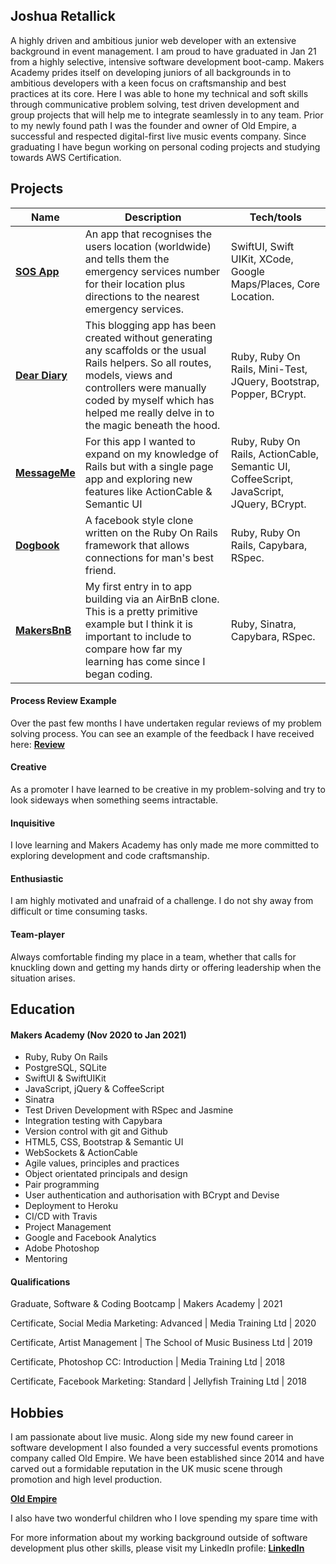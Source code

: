 ## Joshua Retallick

A highly driven and ambitious junior web developer with an extensive background in event management. I am proud to have graduated in Jan 21 from a highly selective, intensive software development boot-camp.  Makers Academy prides itself on developing juniors of all backgrounds in to ambitious developers with a keen focus on craftsmanship and best practices at its core.   Here I was able to hone my technical and soft skills through communicative problem solving, test driven development and group projects that will help me to integrate seamlessly in to any team.  Prior to my newly found path I was the founder and owner of Old Empire, a successful and respected digital-first live music events company.  Since graduating I have begun working on personal coding projects and studying towards AWS Certification.

## Projects

| Name                         | Description       | Tech/tools        |
| ---------------------------- | ----------------- | ----------------- |
| **[SOS App](https://github.com/joshuaretallick/SOS-App)**            | An app that recognises the users location (worldwide) and tells them the emergency services number for their location plus directions to the nearest emergency services. | SwiftUI, Swift UIKit, XCode, Google Maps/Places, Core Location. |
| **[Dear Diary](https://github.com/joshuaretallick/dear-diary)**            | This blogging app has been created without generating any scaffolds or the usual Rails helpers. So all routes, models, views and controllers were manually coded by myself which has helped me really delve in to the magic beneath the hood. | Ruby, Ruby On Rails, Mini-Test, JQuery, Bootstrap, Popper, BCrypt. |
| **[MessageMe](https://github.com/joshuaretallick/message_me)**            | For this app I wanted to expand on my knowledge of Rails but with a single page app and exploring new features like ActionCable & Semantic UI | Ruby, Ruby On Rails, ActionCable, Semantic UI, CoffeeScript, JavaScript, JQuery, BCrypt. |
| **[Dogbook](https://github.com/joshuaretallick/dogbook)** | A facebook style clone written on the Ruby On Rails framework that allows connections for man's best friend. | Ruby, Ruby On Rails, Capybara, RSpec. |
| **[MakersBnB](https://github.com/joshuaretallick/makersbnb)** | My first entry in to app building via an AirBnB clone.  This is a pretty primitive example but I think it is important to include to compare how far my learning has come since I began coding. | Ruby, Sinatra, Capybara, RSpec. |

#### Process Review Example

Over the past few months I have undertaken regular reviews of my problem solving process. You can see an example of the feedback I have received here: **[Review](https://www.dropbox.com/s/0tdcp531x5ysogz/2021-01-12-Orange%20Pidgeot%2069-feedback.pdf?dl=0)**

#### Creative

As a promoter I have learned to be creative in my problem-solving and try to look sideways when something seems intractable.

#### Inquisitive

I love learning and Makers Academy has only made me more committed to exploring development and code craftsmanship.

#### Enthusiastic

I am highly motivated and unafraid of a challenge. I do not shy away from difficult or time consuming tasks.

#### Team-player

Always comfortable finding my place in a team, whether that calls for knuckling down and getting my hands dirty or offering leadership when the situation arises.

## Education

#### Makers Academy (Nov 2020 to Jan 2021)

- Ruby, Ruby On Rails    
- PostgreSQL, SQLite
- SwiftUI & SwiftUIKit
- JavaScript, jQuery & CoffeeScript
- Sinatra
- Test Driven Development with RSpec and Jasmine
- Integration testing with Capybara
- Version control with git and Github
- HTML5, CSS, Bootstrap & Semantic UI
- WebSockets & ActionCable
- Agile values, principles and practices
- Object orientated principals and design
- Pair programming
- User authentication and authorisation with BCrypt and Devise
- Deployment to Heroku
- CI/CD with Travis
- Project Management
- Google and Facebook Analytics
- Adobe Photoshop   
- Mentoring


#### Qualifications

Graduate, Software & Coding Bootcamp | Makers Academy | 2021

Certificate, Social Media Marketing: Advanced | Media Training Ltd | 2020

Certificate, Artist Management | The School of Music Business Ltd | 2019

Certificate, Photoshop CC: Introduction | Media Training Ltd | 2018

Certificate, Facebook Marketing: Standard | Jellyfish Training Ltd | 2018

## Hobbies

I am passionate about live music. Along side my new found career in software development I also founded a very successful events promotions company called Old Empire.  We have been established since 2014 and have carved out a formidable reputation in the UK music scene through promotion and high level production.

**[Old Empire](http://www.old-empire.co.uk/)**

I also have two wonderful children who I love spending my spare time with

For more information about my working background outside of software development plus other skills, please visit my LinkedIn profile: **[LinkedIn](https://www.linkedin.com/in/oldempire/)**

